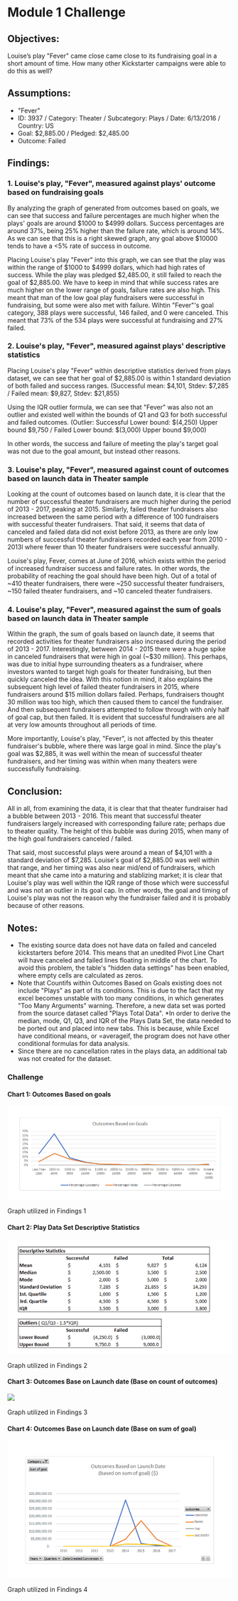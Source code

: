 # Module 1 Challenge
## Objectives:
Louise’s play "Fever" came close came close to its fundraising goal in a short amount of time. How many other Kickstarter campaigns were able to do this as well?

## Assumptions:
* "Fever"
* ID: 3937 / Category: Theater / Subcategory: Plays / Date: 6/13/2016 / Country: US
* Goal: $2,885.00 / Pledged: $2,485.00
* Outcome: Failed

## Findings:
### 1. Louise's play, "Fever", measured against plays' outcome based on fundraising goals
By analyzing the graph of generated from outcomes based on goals, we can see that success  and failure percentages are much higher when the plays' goals are around $1000 to $4999 dollars. Success percentages are around 37%, being 25% higher than the failure rate, which is around 14%. As we can see that this is a right skewed graph, any goal above $10000 tends to have a <5% rate of success in outcome.

Placing Louise's play "Fever" into this graph, we can see that the play was within the range of $1000 to $4999 dollars, which had high rates of success. While the play was pledged $2,485.00, it still failed to reach the goal of $2,885.00. We have to keep in mind that while success rates are much higher on the lower range of goals, failure rates are also high. This meant that man of the low goal play fundraisers were successful in fundraising, but some were also met with failure. Wihtin "Fever"'s goal category, 388 plays were successful, 146 failed, and 0 were canceled. This meant that 73% of the 534 plays were successful at fundraising and 27% failed.

### 2. Louise's play, "Fever", measured against plays' descriptive statistics
Placing Louise's play "Fever" within descriptive statistics derived from plays dataset, we can see that her goal of $2,885.00 is within 1 standard deviation of both failed and success ranges.
(Successful mean: $4,101, Stdev: $7,285 / Failed mean: $9,827, Stdev: $21,855)

Using the IQR outlier formula, we can see that "Fever" was also not an outlier and existed well within the bounds of Q1 and Q3 for both successful and failed outcomes.
(Outlier: Successful Lower bound: $(4,250) Upper bound $9,750 / Failed Lower bound: $(3,000) Upper bound $9,000)

In other words, the success and failure of meeting the play's target goal was not due to the goal amount, but instead other reasons.

### 3. Louise's play, "Fever", measured against count of outcomes based on launch data in Theater sample
Looking at the count of outcomes based on launch date, it is clear that the number of successful theater fundraisers are much higher during the period of 2013 - 2017, peaking at 2015. Similarly, failed theater fundraisers also increased between the same period with a difference of 100 fundraisers with successful theater fundraisers. That said, it seems that data of canceled and failed data did not exist before 2013, as there are only low numbers of successful theater fundraisers recorded each year from 2010 - 2013l where fewer than 10 theater fundraisers were successful annually.

Louise's play, Fever, comes at June of 2016, which exists within the period of increased fundraiser success and failure rates. In other words, the probability of reaching the goal should have been high. Out of a total of ~410 theater fundraisers, there were ~250 successful theater fundraisers, ~150 failed theater fundraisers, and ~10 canceled theater fundraisers.

### 4. Louise's play, "Fever", measured against the sum of goals based on launch data in Theater sample
Within the graph, the sum of goals based on launch date, it seems that recorded activities for theater fundraisers also increased during the period of 2013 - 2017. Interestingly, between 2014 - 2015 there were a huge spike in canceled fundraisers that were high in goal (~$30 million). This perhaps, was due to initial hype surrounding theaters as a fundraiser, where investors wanted to target high goals for theater fundraising, but then quickly canceled the idea. With this notion in mind, it also explains the subsequent high level of failed theater fundraisers in 2015, where fundraisers around $15 million dollars failed. Perhaps, fundraisers thought 30 million was too high, which then caused them to cancel the fundraiser. And then subsequent fundraisers attempted to follow through with only half of goal cap, but then failed. It is evident that successful fundraisers are all at very low amounts throughout all periods of time.

More importantly, Louise's play, "Fever", is not affected by this theater fundraiser's bubble, where there was large goal in mind. Since the play's goal was $2,885, it was well within the mean of successful theater fundraisers, and her timing was within when many theaters were successfully fundraising.

## Conclusion:
All in all, from examining the data, it is clear that that theater fundraiser had a bubble between 2013 - 2016. This meant that successful theater fundraisers largely increased with corresponding failure rate; perhaps due to theater quality. The height of this bubble was during 2015, when many of the high goal fundraisers canceled / failed.

That said, most successful plays were around a mean of $4,101 with a standard deviation of $7,285. Louise's goal of $2,885.00 was well within that range, and her timing was also near mid/end of fundraisers, which meant that she came into a maturing and stablizing market; it is clear that Louise's play was well within the IQR range of those which were successful and was not an outlier in its goal cap. In other words, the goal and timing of Louise's play was not the reason why the fundraiser failed and it is probably because of other reasons.

## Notes:
* The existing source data does not have data on failed and canceled kickstarters before 2014. This means that an unedited Pivot Line Chart will have canceled and failed lines floating in middle of the chart. To avoid this problem, the table's "hidden data settings" has been enabled, where empty cells are calculated as zeros.
* Note that Countifs within Outcomes Based on Goals existing does not include "Plays" as part of its conditions. This is due to the fact that my excel becomes unstable with too many conditions, in which generates "Too Many Arguments" warning. Therefore, a new data set was ported from the source dataset called "Plays Total Data".
*In order to derive the median, mode, Q1, Q3, and IQR of the Plays Data Set, the data needed to be ported out and placed into new tabs. This is because, while Excel have conditional means, or =averageif, the program does not have other conditional formulas for data analysis.
* Since there are no cancellation rates in the plays data, an additional tab was not created for the dataset.

### Challenge

#### Chart 1: Outcomes Based on goals
![](Charts_PNG/Chart1_Goals_Chart.png)

Graph utilized in Findings 1

#### Chart 2: Play Data Set Descriptive Statistics
![](Charts_PNG/Chart2_Descriptive_Statistics.png)

Graph utilized in Findings 2

#### Chart 3: Outcomes Base on Launch date  (Base on count of outcomes)
![](Charts_PNG/Chart3_Count_of_outcomes_launch_date.png)

Graph utilized in Findings 3

#### Chart 4: Outcomes Base on Launch date  (Base on sum of goal)
![](Charts_PNG/Chart4_Sum_of_goal_launch_date_chart.png)

Graph utilized in Findings 4
